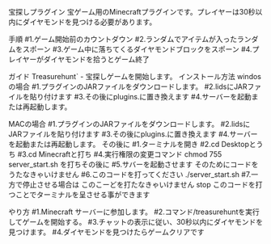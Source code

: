 宝探しプラグイン
宝ゲーム用のMinecraftプラグインです。プレイヤーは30秒以内にダイヤモンドを見つける必要があります。

手順
#1.ゲーム開始前のカウントダウン
#2.ランダムでアイテムが入ったランダムをスポーン
#3.ゲーム中に落ちてくるダイヤモンドブロックをスポーン
#4.プレイヤーがダイヤモンドを拾うとゲーム終了


ガイド
Treasurehunt` - 宝探しゲームを開始します。
インストール方法
windosの場合
#1.プラグインのJARファイルをダウンロードします。
#2.lidsにJARファイルを貼り付けます
#3.その後にplugins.に置き換えます
#4.サーバーを起動または再起動します。  



MACの場合
#1.プラグインのJARファイルをダウンロードします。
#2.lidsにJARファイルを貼り付けます
#3.その後にplugins.に置き換えます
#4.サーバーを起動または再起動します。
その後に
#1.ターミナルを開き
#2.cd Desktopとうち
#3.cd Minecraftと打ち
#4.実行権限の変更コマンド
chmod 755 server_start.sh
を打ちその後に
#5.サバーを起動させます
そのためにコードをうたなきゃいけません
#6.このコードを打ってください
./server_start.sh
#7.一方で停止させる場合は
このこーどを打たなきゃいけません
stop
このコードを打つことでターミナルを呈させる事ができます


やり方
#1.Minecraft サーバーに参加します。
#2.コマンド/treasurehuntを実行してゲームを開始する。
#3.チャットの表示に従い、30秒以内にダイヤモンドを見つけます。
#4.ダイヤモンドを見つけたらゲームクリアです

